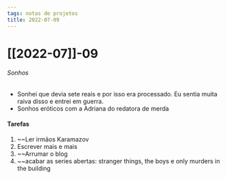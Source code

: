 ```yaml
---
tags: notas de projetos
title: 2022-07-09  
---
```


# [[2022-07]]-09  

###### Sonhos

- Sonhei que devia sete reais e por isso era processado. Eu sentia muita raiva disso e entrei em guerra.
- Sonhos eróticos com a Adriana do redatora de merda 

#### Tarefas

1. ~~Ler irmãos Karamazov 
2. Escrever mais e mais 
3. ~~Arrumar o blog
4. ~~acabar as series abertas: stranger things, the boys e only murders in the building
